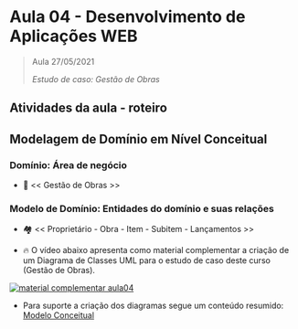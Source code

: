 # Aula 04 - Desenvolvimento de Aplicações WEB

> Aula 27/05/2021
> 
>  *Estudo de caso: Gestão de Obras*

## Atividades da aula - roteiro

## Modelagem de Domínio em Nível Conceitual
### Domínio: Área de negócio  
- :bank: << Gestão de Obras >>
### Modelo de Domínio: Entidades do domínio e suas relações 
- :houses: << Proprietário - Obra - Item - Subitem - Lançamentos >>

- :fire: O vídeo abaixo apresenta como material complementar a criação de um Diagrama de Classes UML para o estudo de caso deste curso (Gestão de Obras).


[![material complementar aula04](https://raw.githubusercontent.com/marcoswagner-commits/gestao_obras_aula_daw/documentos/documentos/Capa_Video_Mod1.png)](https://youtu.be/6mX0522HGjE)

- Para suporte a criação dos diagramas segue um conteúdo resumido: 
[Modelo Conceitual](https://github.com/marcoswagner-commits/gestao_obras_aula_daw/tree/documentos/documentos/modeloConceitual.md)


